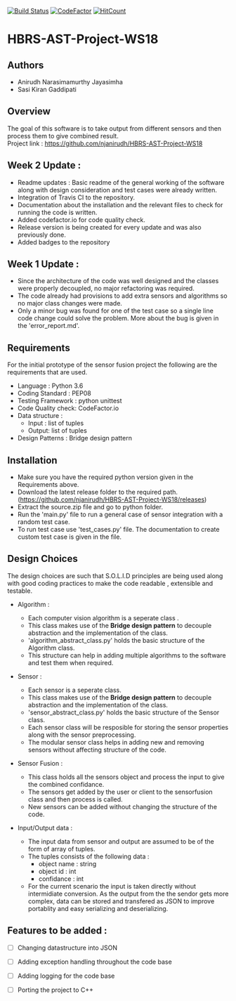 
[![Build Status](https://travis-ci.org/njanirudh/HBRS-AST-Project-WS18.svg?branch=master)](https://travis-ci.org/njanirudh/HBRS-AST-Project-WS18)
[![CodeFactor](https://www.codefactor.io/repository/github/njanirudh/hbrs-ast-project-ws18/badge/master)](https://www.codefactor.io/repository/github/njanirudh/hbrs-ast-project-ws18/overview/master)
[![HitCount](http://hits.dwyl.io/njanirudh/HBRS-AST-Project-WS18.svg)](http://hits.dwyl.io/njanirudh/HBRS-AST-Project-WS18)


# HBRS-AST-Project-WS18

## Authors
* Anirudh Narasimamurthy Jayasimha
* Sasi Kiran Gaddipati

## Overview

The goal of this software is to take output from different sensors and then process them to give combined result.    
Project link : https://github.com/njanirudh/HBRS-AST-Project-WS18

## Week 2 Update :

* Readme updates : Basic readme of the general working of the software along with design consideration and test cases were already written.
* Integration of Travis CI to the repository.
* Documentation about the installation and the relevant files to check for running the code is written.
* Added codefactor.io for code quality check.
* Release version is being created for every update and was also previously done.
* Added badges to the repository


## Week 1 Update :

* Since the architecture of the code was well designed and the classes were properly decoupled, no major refactoring was required.
* The code already had provisions to add extra sensors and algorithms so no major class changes were made.
* Only a minor bug was found for one of the test case so a single line code change could solve the problem. More about the bug is given in the 'error_report.md'.

## Requirements

For the initial prototype of the sensor fusion project the following are the requirements that are used.

* Language : Python 3.6
* Coding Standard : PEP08
* Testing Framework : python unittest
* Code Quality check: CodeFactor.io
* Data structure : 
    * Input : list of tuples    
    * Output: list of tuples    
* Design Patterns : Bridge design pattern

## Installation 

* Make sure you have the required python version given in the Requirements above.
* Download the latest release folder to the required path.(https://github.com/njanirudh/HBRS-AST-Project-WS18/releases)
* Extract the source.zip file and go to python folder.
* Run the 'main.py' file to run a general case of sensor integration with a random test case.
* To run test case use 'test_cases.py' file. The documentation to create custom test case is given in the file.

## Design Choices

The design choices are such that S.O.L.I.D principles are being used along with good coding practices to make the code readable , extensible and testable.

* Algorithm :
    * Each computer vision algorithm is a seperate class .
    * This class makes use of the **Bridge design pattern** to decouple abstraction and the implementation of the class.
    * 'algorithm_abstract_class.py' holds the basic structure of the Algorithm class.
    * This structure can help in adding multiple algorithms to the software and test them when required.
    
* Sensor :
    * Each sensor is a seperate class.
    * This class makes use of the **Bridge design pattern** to decouple abstraction and the implementation of the class.
    * 'sensor_abstract_class.py' holds the basic structure of the Sensor class.
    * Each sensor class will be resposible for storing the sensor properties along with the sensor preprocessing.
    * The modular sensor class helps in adding new and removing sensors without affecting structure of the code.
    
* Sensor Fusion :
    * This class holds all the sensors object and process the input to give the combined confidance.
    * The sensors get added by the user or client to the sensorfusion class and then process is called.
    * New sensors can be added without changing the structure of the code.

* Input/Output data :
    * The input data from sensor and output are assumed to be of the form of array of tuples.
    * The tuples consists of the following data :
         - object name : string
         - object id   : int
         - confidance  : int
    * For the current scenario the input is taken directly without intermidiate conversion. As the output from the 
    the sendor gets more complex, data can be stored and transfered as JSON to improve portablity and easy 
    serializing and deserializing.
    

## Features to be added :    
- [ ] Changing datastructure into JSON
- [ ] Adding exception handling throughout the code base
- [ ] Adding logging for the code base
- [ ] Porting the project to C++ 




